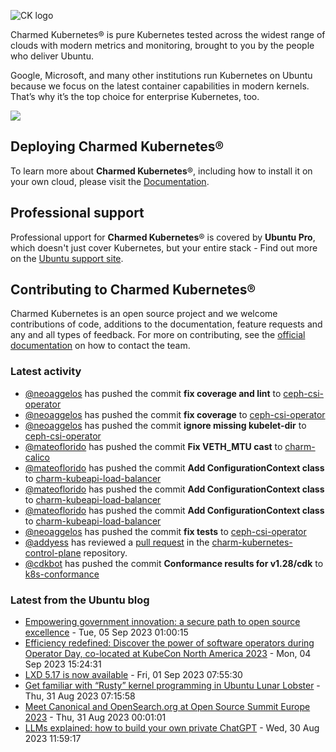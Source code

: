 ![CK logo](https://assets.ubuntu.com/v1/451d4cf4-Charmed+Kubernetes_RGB_onWhite_2022.svg)

Charmed Kubernetes® is pure Kubernetes tested across the widest range of clouds with modern metrics and monitoring, brought to you by the people who deliver Ubuntu.

Google, Microsoft, and many other institutions run Kubernetes on Ubuntu because we focus on the latest container capabilities in modern kernels. That’s why it’s the top choice for enterprise Kubernetes, too.

![](https://assets.ubuntu.com/v1/843c77b6-juju-at-a-glace.svg)

## Deploying Charmed Kubernetes®

To learn more about **Charmed Kubernetes**®, including how to install it on your own cloud, please visit the [Documentation][docs].

## Professional support

Professional upport for **Charmed Kubernetes**® is covered by **Ubuntu Pro**, which doesn't just cover Kubernetes, but your entire stack - Find out more on the [Ubuntu support site](https://ubuntu.com/support).

## Contributing to Charmed Kubernetes®

Charmed Kubernetes is an open source project and we welcome contributions of code, additions to the documentation, feature requests and any and all types of feedback. For more on contributing, see the [official documentation][get-in-touch] on how to contact the team.

<!-- LINKS -->
[docs]: https://ubuntu.com/kubernetes/docs
[get-in-touch]: https://ubuntu.com/kubernetes/docs/get-in-touch

### Latest activity

<!-- activity starts -->
 - [@neoaggelos](https://github.com/neoaggelos) has pushed the commit **fix coverage and lint** to [ceph-csi-operator](https://github.com/charmed-kubernetes/ceph-csi-operator)
 - [@neoaggelos](https://github.com/neoaggelos) has pushed the commit **fix coverage** to [ceph-csi-operator](https://github.com/charmed-kubernetes/ceph-csi-operator)
 - [@neoaggelos](https://github.com/neoaggelos) has pushed the commit **ignore missing kubelet-dir** to [ceph-csi-operator](https://github.com/charmed-kubernetes/ceph-csi-operator)
 - [@mateoflorido](https://github.com/mateoflorido) has pushed the commit **Fix VETH_MTU cast** to [charm-calico](https://github.com/charmed-kubernetes/charm-calico)
 - [@mateoflorido](https://github.com/mateoflorido) has pushed the commit **Add ConfigurationContext class** to [charm-kubeapi-load-balancer](https://github.com/charmed-kubernetes/charm-kubeapi-load-balancer)
 - [@mateoflorido](https://github.com/mateoflorido) has pushed the commit **Add ConfigurationContext class** to [charm-kubeapi-load-balancer](https://github.com/charmed-kubernetes/charm-kubeapi-load-balancer)
 - [@mateoflorido](https://github.com/mateoflorido) has pushed the commit **Add ConfigurationContext class** to [charm-kubeapi-load-balancer](https://github.com/charmed-kubernetes/charm-kubeapi-load-balancer)
 - [@neoaggelos](https://github.com/neoaggelos) has pushed the commit **fix tests** to [ceph-csi-operator](https://github.com/charmed-kubernetes/ceph-csi-operator)
 - [@addyess](https://github.com/addyess) has reviewed a [pull request](https://github.com/charmed-kubernetes/charm-kubernetes-control-plane/pull/299) in the [charm-kubernetes-control-plane](https://github.com/charmed-kubernetes/charm-kubernetes-control-plane) repository.
 - [@cdkbot](https://github.com/cdkbot) has pushed the commit **Conformance results for v1.28/cdk** to [k8s-conformance](https://github.com/charmed-kubernetes/k8s-conformance)
<!-- activity ends -->

<!-- roadmap starts -->

<!-- roadmap ends -->

### Latest from the Ubuntu blog

<!-- blog starts -->
* [Empowering government innovation: a secure path to open source excellence](https://ubuntu.com//blog/empowering-government-innovation-a-secure-path-to-open-source-excellence) - Tue, 05 Sep 2023 01:00:15 
* [Efficiency redefined: Discover the power of software operators during Operator Day, co-located at KubeCon North America 2023](https://ubuntu.com//blog/operator-day-kubecon-na-2023) - Mon, 04 Sep 2023 15:24:31 
* [LXD 5.17 is now available](https://ubuntu.com//blog/lxd-5-17-is-now-available) - Fri, 01 Sep 2023 07:55:30 
* [Get familiar with “Rusty” kernel programming in Ubuntu Lunar Lobster](https://ubuntu.com//blog/get-familiar-with-rusty-kernel-programming-in-ubuntu-lunar-lobster) - Thu, 31 Aug 2023 07:15:58 
* [Meet Canonical and OpenSearch.org at Open Source Summit Europe 2023](https://ubuntu.com//blog/meet-canonical-and-opensearch-oss2023) - Thu, 31 Aug 2023 00:01:01 
* [LLMs explained: how to build your own private ChatGPT](https://ubuntu.com//blog/llms-explained) - Wed, 30 Aug 2023 11:59:17 
<!-- blog ends -->
